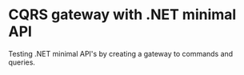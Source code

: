 # CQRS gateway with .NET minimal API
Testing .NET minimal API's by creating a gateway to commands and queries.
